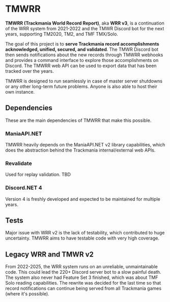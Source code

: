 # TMWRR

**TMWRR (Trackmania World Record Report)**, aka **WRR v3**, is a continuation of the WRR system from 2021-2022 and the TMWR Discord bot for the next years, supporting TM2020, TM2, and TMF TMX/Solo.

The goal of this project is to **serve Trackmania record accomplishments acknowledged, unified, secured, and validated**. The TMWR Discord bot then sends notifications about the new records through TMWRR webhooks and provides a command interface to explore those accomplishments on Discord. The TMWRR web API can be used to export data that has been tracked over the years.

TMWRR is designed to run seamlessly in case of master server shutdowns or any other long-term future problems. Anyone is also able to host their own instance.

## Dependencies

These are the main dependencies of TMWRR that make this possible.

### ManiaAPI.NET

TMWRR heavily depends on the ManiaAPI.NET v2 library capabilities, which does the abstraction behind the Trackmania internal/external web APIs.

### Revalidate

Used for replay validation. TBD

### Discord.NET 4

Version 4 is freshly developed and expected to be maintained for multiple years.

## Tests

Major issue with WRR v2 is the lack of testability, which contributed to huge uncertainty. TMWRR aims to have testable code with very high coverage.

## Legacy WRR and TMWR v2

From 2022-2025, the WRR system runs on an unreliable, unmaintainable code. This could lead the 220+ Discord server bot to a slow painful death. The system also never had Feature Set 3 finished, which was about TMF Solo reading capabilities. The rewrite was decided for the last time so that record notifications can continue being served from all Trackmania games (where it's possible).
